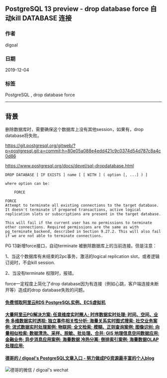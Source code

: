 ## PostgreSQL 13 preview - drop database force 自动kill DATABASE 连接  
                                                                                                               
### 作者                                                                      
digoal                                                                                                               
                                                                                                               
### 日期                                                                                                               
2019-12-04                                                                                                           
                                                                                                               
### 标签                                                                                                               
PostgreSQL , drop database force        
                                                                                                               
----                                                                                                               
                                                                                                               
## 背景    
删除数据库时，需要确保这个数据库上没有其他session，如果有，drop database将失败。  
  
https://git.postgresql.org/gitweb/?p=postgresql.git;a=commit;h=80e05a088e4edd421c9c0374d54d787c8a4c0d86  
  
https://www.postgresql.org/docs/devel/sql-dropdatabase.html  
  
```  
DROP DATABASE [ IF EXISTS ] name [ [ WITH ] ( option [, ...] ) ]   
  
where option can be:  
  
    FORCE  
  
FORCE  
Attempt to terminate all existing connections to the target database. It doesn't terminate if prepared transactions, active logical replication slots or subscriptions are present in the target database.   
  
This will fail if the current user has no permissions to terminate other connections. Required permissions are the same as with pg_terminate_backend, described in Section 9.27.2. This will also fail if we are not able to terminate connections.  
```  
  
PG 13新增force接口，自动terminate 被删除数据库上的当前连接。但是注意：  
  
1、当这个数据库有未结束的2pc事务，激活的logical replication slot，或者逻辑订阅时，不会kill session.  
  
2、当没有terminate 权限时，报错。  
  
force一定程度上简化了drop database因为有连接（例如心跳，客户端连接未断开等）造成的drop database失败的问题。  
    
  
  
  
  
  
  
  
  
  
  
  
  
  
  
  
  
  
  
  
#### [免费领取阿里云RDS PostgreSQL实例、ECS虚拟机](https://www.aliyun.com/database/postgresqlactivity "57258f76c37864c6e6d23383d05714ea")
  
  
#### [大量阿里云PG解决方案: 任意维度实时圈人; 时序数据实时处理; 时间、空间、业务 多维数据实时透视; 独立事件相关性分析; 海量关系实时图式搜索; 社交业务案例; 流式数据实时处理案例; 物联网; 全文检索; 模糊、正则查询案例; 图像识别; 向量相似检索; 数据清洗、采样、脱敏、批处理、合并; GIS 地理信息空间数据应用; 金融业务; 异步消息应用案例; 海量数据 冷热分离; 倒排索引案例; 海量数据OLAP处理应用;](https://yq.aliyun.com/topic/118 "40cff096e9ed7122c512b35d8561d9c8")
  
  
#### [德哥的 / digoal's PostgreSQL文章入口 - 努力做成PG资源最丰富的个人blog](https://github.com/digoal/blog/blob/master/README.md "22709685feb7cab07d30f30387f0a9ae")
  
  
![德哥的微信 / digoal's wechat](../pic/digoal_weixin.jpg "f7ad92eeba24523fd47a6e1a0e691b59")
  
